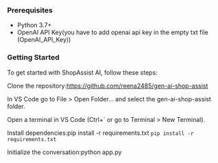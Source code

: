
### Prerequisites
- Python 3.7+
- OpenAI API Key(you have to add openai api key in the empty txt file (OpenAI_API_Key))

### Getting Started

To get started with ShopAssist AI, follow these steps:

Clone the repository:https://github.com/reena2485/gen-ai-shop-assist

In VS Code go to File > Open Folder... and select the gen-ai-shop-assist folder.

Open a terminal in VS Code (Ctrl+` or go to Terminal > New Terminal).

Install dependencies:pip install -r requirements.txt
`pip install -r requirements.txt`

Initialize the conversation:python app.py


